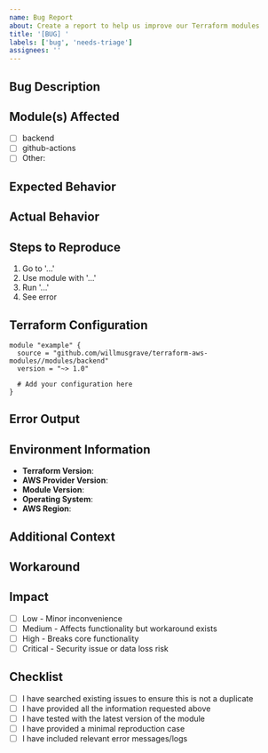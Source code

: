 ```yaml
---
name: Bug Report
about: Create a report to help us improve our Terraform modules
title: '[BUG] '
labels: ['bug', 'needs-triage']
assignees: ''
---
```


## Bug Description

<!-- Provide a clear and concise description of what the bug is -->

## Module(s) Affected

<!-- Mark the relevant modules with an "x" -->

- [ ] backend
- [ ] github-actions
- [ ] Other: <!-- Specify which module(s) -->

## Expected Behavior

<!-- A clear and concise description of what you expected to happen -->

## Actual Behavior

<!-- A clear and concise description of what actually happened -->

## Steps to Reproduce

<!-- Steps to reproduce the behavior -->

1. Go to '...'
2. Use module with '...'
3. Run '...'
4. See error

## Terraform Configuration

<!-- Please provide a minimal example that reproduces the issue -->

```hcl
module "example" {
  source = "github.com/willmusgrave/terraform-aws-modules//modules/backend"
  version = "~> 1.0"
  
  # Add your configuration here
}
```

## Error Output

<!-- If applicable, add error messages or logs -->


## Environment Information

<!-- Please complete the following information -->

- **Terraform Version**: <!-- e.g., 1.6.0 -->
- **AWS Provider Version**: <!-- e.g., 5.0.0 -->
- **Module Version**: <!-- e.g., 1.0.0 -->
- **Operating System**: <!-- e.g., Ubuntu 22.04, macOS 13.0, Windows 11 -->
- **AWS Region**: <!-- e.g., us-west-2 -->

## Additional Context

<!-- Add any other context about the problem here -->

## Workaround

<!-- If you have found a workaround, please describe it here -->

## Impact

<!-- Describe the impact of this bug -->

- [ ] Low - Minor inconvenience
- [ ] Medium - Affects functionality but workaround exists
- [ ] High - Breaks core functionality
- [ ] Critical - Security issue or data loss risk

## Checklist

<!-- Mark completed items with an "x" -->

- [ ] I have searched existing issues to ensure this is not a duplicate
- [ ] I have provided all the information requested above
- [ ] I have tested with the latest version of the module
- [ ] I have provided a minimal reproduction case
- [ ] I have included relevant error messages/logs
